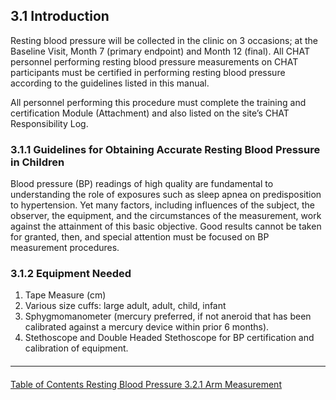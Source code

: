 ## 3.1 Introduction

Resting blood pressure will be collected in the clinic on 3 occasions; at the Baseline
Visit, Month 7 (primary endpoint) and Month 12 (final). All CHAT personnel performing
resting blood pressure measurements on CHAT participants must be certified in
performing resting blood pressure according to the guidelines listed in this manual.

All personnel performing this procedure must complete the training and certification
Module (Attachment) and also listed on the site’s CHAT Responsibility Log.

### 3.1.1 Guidelines for Obtaining Accurate Resting Blood Pressure in Children

Blood pressure (BP) readings of high quality are fundamental to understanding the role
of exposures such as sleep apnea on predisposition to hypertension. Yet many factors,
including influences of the subject, the observer, the equipment, and the circumstances
of the measurement, work against the attainment of this basic objective. Good results
cannot be taken for granted, then, and special attention must be focused on BP
measurement procedures.

### 3.1.2 Equipment Needed

1. Tape Measure (cm)
2. Various size cuffs: large adult, adult, child, infant
3. Sphygmomanometer (mercury preferred, if not aneroid that has been
calibrated against a mercury device within prior 6 months).
4. Stethoscope and Double Headed Stethoscope for BP certification and
calibration of equipment. 


<hr class="soften" style="margin-top: 20px;margin-bottom: 20px;"/>

<div class="center">
<div class="btn-group">
  <a href=":pages_path:/manuals/resting/3-00-resting-toc.md" class="btn btn-default">
    <span class="glyphicon glyphicon-chevron-left"></span>
    Table of Contents
  </a>

  <a href=":pages_path:/manuals/resting" class="btn btn-default">
    <span class="glyphicon glyphicon-chevron-up"></span>
    Resting Blood Pressure
  </a>

  <a href=":pages_path:/manuals/resting/3-02-01-arm-measurement.md" class="btn btn-success">
    3.2.1 Arm  Measurement
    <span class="glyphicon glyphicon-chevron-right"></span>
  </a>
</div>
</div>